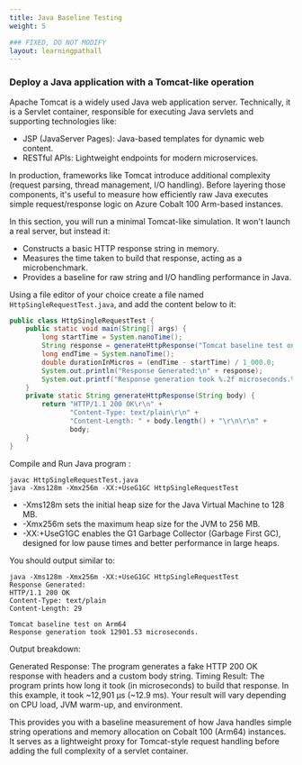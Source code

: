 ```yaml
---
title: Java Baseline Testing 
weight: 5

### FIXED, DO NOT MODIFY
layout: learningpathall
---
```



### Deploy a Java application with a Tomcat-like operation 
Apache Tomcat is a widely used Java web application server. Technically, it is a Servlet container, responsible for executing Java servlets and supporting technologies like:

  * JSP (JavaServer Pages): Java-based templates for dynamic web content.
  * RESTful APIs: Lightweight endpoints for modern microservices.

In production, frameworks like Tomcat introduce additional complexity (request parsing, thread management, I/O handling). Before layering those components, it's useful to measure how efficiently raw Java executes simple request/response logic on Azure Cobalt 100 Arm-based instances.

In this section, you will run a minimal Tomcat-like simulation. It won't launch a real server, but instead it:
  * Constructs a basic HTTP response string in memory.
  * Measures the time taken to build that response, acting as a microbenchmark.
  * Provides a baseline for raw string and I/O handling performance in Java.

Using a file editor of your choice create a file named `HttpSingleRequestTest.java`, and add the content below to it:

```java
public class HttpSingleRequestTest {
    public static void main(String[] args) {
        long startTime = System.nanoTime();
        String response = generateHttpResponse("Tomcat baseline test on Arm64");
        long endTime = System.nanoTime();
        double durationInMicros = (endTime - startTime) / 1_000.0;
        System.out.println("Response Generated:\n" + response);
        System.out.printf("Response generation took %.2f microseconds.%n", durationInMicros);
    }
    private static String generateHttpResponse(String body) {
        return "HTTP/1.1 200 OK\r\n" +
               "Content-Type: text/plain\r\n" +
               "Content-Length: " + body.length() + "\r\n\r\n" +
               body;
    }
}
```
Compile and Run Java program :

```console
javac HttpSingleRequestTest.java
java -Xms128m -Xmx256m -XX:+UseG1GC HttpSingleRequestTest
```

- -Xms128m  sets the initial heap size for the Java Virtual Machine to 128 MB. 
- -Xmx256m sets the maximum heap size for the JVM to 256 MB. 
- -XX:+UseG1GC enables the G1 Garbage Collector (Garbage First GC), designed for low pause times and better performance in large heaps.

You should output similar to:
```output
java -Xms128m -Xmx256m -XX:+UseG1GC HttpSingleRequestTest
Response Generated:
HTTP/1.1 200 OK
Content-Type: text/plain
Content-Length: 29

Tomcat baseline test on Arm64
Response generation took 12901.53 microseconds.
```
Output breakdown:

Generated Response: The program generates a fake HTTP 200 OK response with headers and a custom body string.
Timing Result: The program prints how long it took (in microseconds) to build that response.
In this example, it took ~12,901 µs (~12.9 ms). Your result will vary depending on CPU load, JVM warm-up, and environment.

This provides you with a baseline measurement of how Java handles simple string operations and memory allocation on Cobalt 100 (Arm64) instances.
It serves as a lightweight proxy for Tomcat-style request handling before adding the full complexity of a servlet container.

